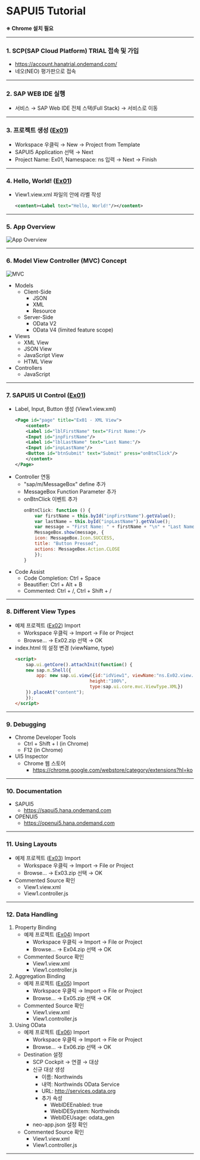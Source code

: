 # SAPUI5 Tutorial

**※ Chrome 설치 필요**

---
### 1. SCP(SAP Cloud Platform) TRIAL 접속 및 가입
* https://account.hanatrial.ondemand.com/
* 네오(NEO) 평가판으로 접속

---
### 2. SAP WEB IDE 실행
* 서비스 → SAP Web IDE 전체 스택(Full Stack) → 서비스로 이동

---
### 3. 프로젝트 생성 ([Ex01](https://github.com/knotting/sapui5-tutorial/raw/master/Ex01.zip))
* Workspace 우클릭 → New → Project from Template
* SAPUI5 Application 선택 → Next
* Project Name: Ex01, Namespace: ns 입력 → Next → Finish

---
### 4. Hello, World! ([Ex01](https://github.com/knotting/sapui5-tutorial/raw/master/Ex01.zip))
* View1.view.xml 파일의 <content></content> 안에 라벨 작성
    ```xml
    <content><Label text="Hello, World!"/></content>
    ```

---
### 5. App Overview
![App Overview](https://sapui5.hana.ondemand.com/docs/topics/loioeeae30fe7983476a9777e809a8820147_LowRes.png)

---
### 6. Model View Controller (MVC) Concept
![MVC](https://sapui5.hana.ondemand.com/docs/topics/loio1eb216151b1b41f1979b7b6c969670df_LowRes.png)
* Models
    * Client-Side
        * JSON
        * XML
        * Resource
    * Server-Side
        * OData V2
        * OData V4 (limited feature scope)
* Views
    * XML View
    * JSON View
    * JavaScript View
    * HTML View
* Controllers
    * JavaScript

---
### 7. SAPUI5 UI Control ([Ex01](https://github.com/knotting/sapui5-tutorial/raw/master/Ex01.zip))
* Label, Input, Button 생성 (View1.view.xml)
    ```xml
    <Page id="page" title="Ex01 - XML View">
        <content>
        <Label id="lblFirstName" text="First Name:"/>
        <Input id="inpFirstName"/>
        <Label id="lblLastName" text="Last Name:"/>
        <Input id="inpLastName"/>
        <Button id="btnSubmit" text="Submit" press="onBtnClick"/>
        </content>
    </Page>
    ```
* Controller 연동
    * "sap/m/MessageBox" define 추가
    * MessageBox Function Parameter 추가
    * onBtnClick 이벤트 추가
        ```javascript
        onBtnClick: function () {
            var firstName = this.byId("inpFirstName").getValue();
            var lastName = this.byId("inpLastName").getValue();
            var message = "First Name: " + firstName + "\n" + "Last Name: " + lastName;
            MessageBox.show(message, {
            icon: MessageBox.Icon.SUCCESS,
            title: "Button Pressed",
            actions: MessageBox.Action.CLOSE
            });
        }
        ```
* Code Assist
    * Code Completion: Ctrl + Space
    * Beautifier: Ctrl + Alt + B
    * Commented: Ctrl + /, Ctrl + Shift + /

---
### 8. Different View Types
* 예제 프로젝트 ([Ex02](https://github.com/knotting/sapui5-tutorial/raw/master/Ex02.zip)) Import
    * Workspace 우클릭 → Import → File or Project
    * Browse... → Ex02.zip 선택 → OK
* index.html 의 설정 변경 (viewName, type)
    ```html
    <script>
        sap.ui.getCore().attachInit(function() {
        new sap.m.Shell({
            app: new sap.ui.view({id:"idView1", viewName:"ns.Ex02.view.View1", 
                                height:"100%",
                                type:sap.ui.core.mvc.ViewType.XML})
        }).placeAt("content");
        });
    </script>
    ```

---
### 9. Debugging
* Chrome Developer Tools
    * Ctrl + Shift + I (in Chrome)
    * F12 (in Chrome)
* UI5 Inspector
    * Chrome 웹 스토어
        * https://chrome.google.com/webstore/category/extensions?hl=ko

---
### 10. Documentation
* SAPUI5
    * https://sapui5.hana.ondemand.com
* OPENUI5
    * https://openui5.hana.ondemand.com

---
### 11. Using Layouts
* 예제 프로젝트 ([Ex03](https://github.com/knotting/sapui5-tutorial/raw/master/Ex03.zip)) Import
    * Workspace 우클릭 → Import → File or Project
    * Browse... → Ex03.zip 선택 → OK
* Commented Source 확인
    * View1.view.xml
    * View1.controller.js

---
### 12. Data Handling
1. Property Binding
    * 예제 프로젝트 ([Ex04](https://github.com/knotting/sapui5-tutorial/raw/master/Ex04.zip)) Import
        * Workspace 우클릭 → Import → File or Project
        * Browse... → Ex04.zip 선택 → OK
    * Commented Source 확인
        * View1.view.xml
        * View1.controller.js
2. Aggregation Binding
    * 예제 프로젝트 ([Ex05](https://github.com/knotting/sapui5-tutorial/raw/master/Ex05.zip)) Import
        * Workspace 우클릭 → Import → File or Project
        * Browse... → Ex05.zip 선택 → OK
    * Commented Source 확인
        * View1.view.xml
        * View1.controller.js
3. Using OData
    * 예제 프로젝트 ([Ex06](https://github.com/knotting/sapui5-tutorial/raw/master/Ex06.zip)) Import
        * Workspace 우클릭 → Import → File or Project
        * Browse... → Ex06.zip 선택 → OK
    * Destination 설정
        * SCP Cockpit → 연결 → 대상
        * 신규 대상 생성
            * 이름: Northwinds
            * 내역: Northwinds OData Service
            * URL: http://services.odata.org
            * 추가 속성
                * WebIDEEnabled: true
                * WebIDESystem: Northwinds
                * WebIDEUsage: odata_gen
        * neo-app.json 설정 확인
    * Commented Source 확인
        * View1.view.xml
        * View1.controller.js

---
